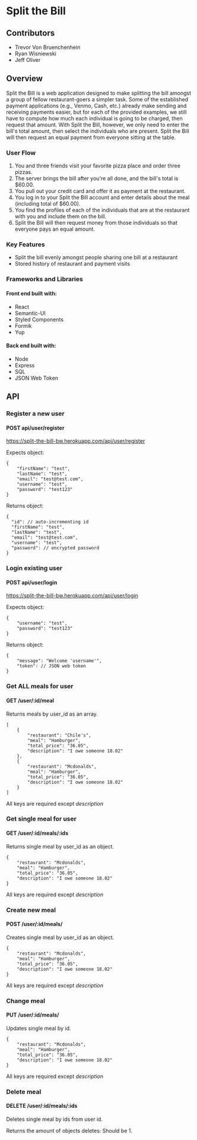 # Split the Bill

## Contributors
* Trevor Von Bruenchenhein
* Ryan Wisniewski
* Jeff Oliver

## Overview
Split the Bill is a web application designed to make splitting the bill amongst a group of fellow restaurant-goers a simpler task.  Some of the established payment applications (e.g., Venmo, Cash, etc.) already make sending and receiving payments easier, but for each of the provided examples, we still have to compute how much each individual is going to be charged, then request that amount.  With Split the Bill, however, we only need to enter the bill's total amount, then select the individuals who are present.  Split the Bill will then request an equal payment from everyone sitting at the table.

### User Flow
1.  You and three friends visit your favorite pizza place and order three pizzas.
2.  The server brings the bill after you're all done, and the bill's total is $60.00.
3.  You pull out your credit card and offer it as payment at the restaurant.
4.  You log in to your Split the Bill account and enter details about the meal (including total of $60.00).
5.  You find the profiles of each of the individuals that are at the restaurant with you and include them on the bill.
6.  Split the Bill will then request money from those individuals so that everyone pays an equal amount.
  
### Key Features
* Split the bill evenly amongst people sharing one bill at a restaurant
* Stored history of restaurant and payment visits

### Frameworks and Libraries
#### Front end built with:
* React
* Semantic-UI
* Styled Components
* Formik
* Yup

#### Back end built with:
* Node
* Express
* SQL
* JSON Web Token

## API
### Register a new user
#### POST api/user/register
https://split-the-bill-bw.herokuapp.com/api/user/register

Expects object:
```
{
    "firstName": "test",
    "lastName": "test",
    "email": "test@test.com",
    "username": "test",
    "password": "test123"
}
```

Returns object:

```
{
  "id": // auto-incrementing id
  "firstName": "test",
  "lastName": "test",
  "email": "test@test.com",
  "username": "test",
  "password": // encrypted password
}
```

### Login existing user
####  POST api/user/login
https://split-the-bill-bw.herokuapp.com/api/user/login

Expects object:

```
{
    "username": "test",
    "password": "test123"
}
```

Returns object:

```
{
    "message": "Welcome 'username'",
    "token": // JSON web token
}
```

### Get ALL meals for user
#### GET /user/:id/meal

Returns meals by user_id as an array.

```
[
    {
        "restaurant": "Chile's",
        "meal": "Hamburger",
        "total_price": "36.05",
        "description": "I owe someone 18.02"
    },
    {
        "restaurant": "Mcdonalds",
        "meal": "Hamburger",
        "total_price": "36.05",
        "description": "I owe someone 18.02"
    }
]
```

All keys are required except *description*

### Get single meal for user
#### GET /user/:id/meals/:ids

Returns single meal by user_id as an object.

```
{
    "restaurant": "Mcdonalds",
    "meal": "Hamburger",
    "total_price": "36.05",
    "description": "I owe someone 18.02"
}
```

All keys are required except *description*

### Create new meal
#### POST /user/:id/meals/

Creates single meal by user_id as an object.

```
{
    "restaurant": "Mcdonalds",
    "meal": "Hamburger",
    "total_price": "36.05",
    "description": "I owe someone 18.02"
}
```

All keys are required except *description*


### Change meal
#### PUT /user/:id/meals/

Updates single meal by id.

```
{
    "restaurant": "Mcdonalds",
    "meal": "Hamburger",
    "total_price": "36.05",
    "description": "I owe someone 18.02"
}
```

All keys are required except *description*

### Delete meal
#### DELETE /user/:id/meals/:ids

Deletes single meal by ids from user id.

Returns the amount of objects deletes: Should be 1.


